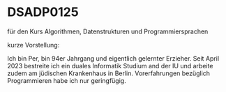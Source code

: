 # DSADP0125
für den Kurs Algorithmen, Datenstrukturen und Programmiersprachen

kurze Vorstellung:

Ich bin Per, bin 94er Jahrgang und eigentlich gelernter Erzieher.
Seit April 2023 bestreite ich ein duales Informatik Studium and der IU 
und arbeite zudem am jüdischen Krankenhaus in Berlin.
Vorerfahrungen bezüglich Programmieren habe ich nur geringfügig.
